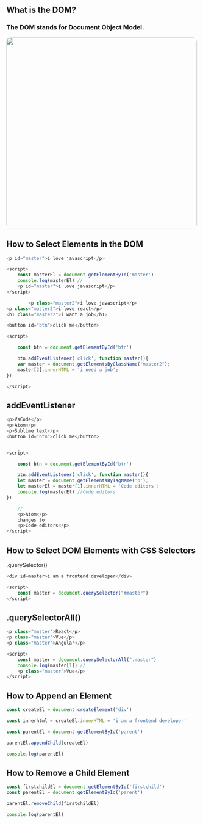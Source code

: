 ## What is the DOM?

### The DOM stands for Document Object Model.

<img src="https://www.freecodecamp.org/news/content/images/2021/01/images.png" style="border-radius: 10px; width: 500px"/>

## How to Select Elements in the DOM

```javascript
<p id="master">i love javascript</p>

<script>
    const masterEl = document.getElementById('master')
    console.log(masterEl) //
    <p id="master">i love javascript</p>
</script>
```

```javascript
        <p class="master2">i love javascript</p>
<p class="master2">i love react</p>
<h1 class="master2">i want a job</h1>

<button id="btn">click me</button>

<script>

    const btn = document.getElementById('btn')

    btn.addEventListener('click', function master(){
    var master = document.getElementsByClassName("master2");
    master[2].innerHTML = 'i need a job';
})

</script>
```

## addEventListener

```javascript
<p>VsCode</p>
<p>Atom</p>
<p>Sublime text</p>
<button id="btn">click me</button>


<script>

    const btn = document.getElementById('btn')

    btn.addEventListener('click', function master(){
    let master = document.getElementsByTagName('p');
    let masterEl = master[1].innerHTML = 'Code editors';
    console.log(masterEl) //Code editors
})

    //
    <p>Atom</p>
    changes to
    <p>Code editors</p>
</script>
```

## How to Select DOM Elements with CSS Selectors

.querySelector()

```javascript
<div id=master>i am a frontend developer</div>

<script>
    const master = document.querySelector("#master")
</script>
```

## .querySelectorAll()

```javascript
<p class="master">React</p>
<p class="master">Vue</p>
<p class="master">Angular</p>

<script>
    const master = document.querySelectorAll(".master")
    console.log(master[1]) //
    <p class="master">Vue</p>
</script>
```

## How to Append an Element

```javascript
const createEl = document.createElement('div')

const innerhtml = createEl.innerHTML = 'i am a frontend developer'

const parentEl = document.getElementById('parent')

parentEl.appendChild(createEl)

console.log(parentEl) 
```

## How to Remove a Child Element

```javascript
const firstchildEl = document.getElementById('firstchild')
const parentEl = document.getElementById('parent')

parentEl.removeChild(firstchildEl)

console.log(parentEl)
```
